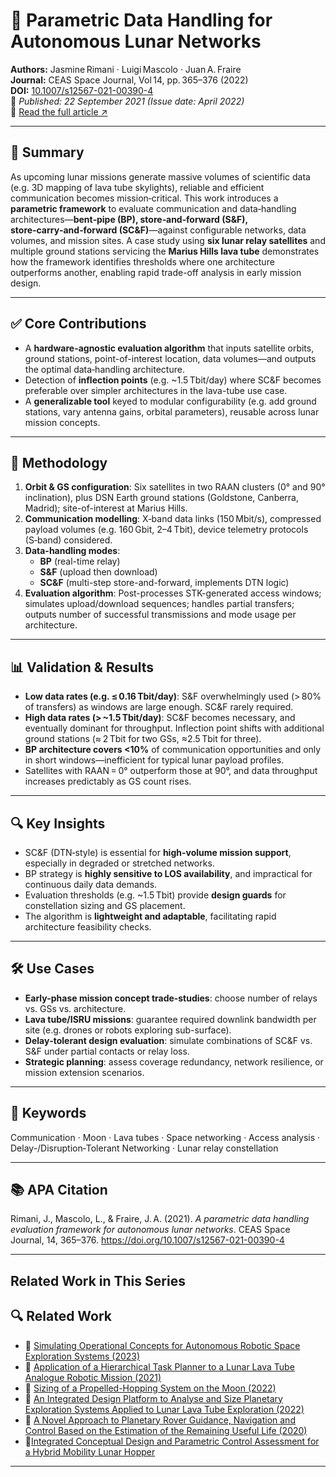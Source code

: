 # 📡 Parametric Data Handling for Autonomous Lunar Networks

**Authors:** Jasmine Rimani · Luigi Mascolo · Juan A. Fraire  
**Journal:** CEAS Space Journal, Vol 14, pp. 365–376 (2022)  
**DOI:** [10.1007/s12567-021-00390-4](https://doi.org/10.1007/s12567-021-00390-4)  
📅 *Published: 22 September 2021 (Issue date: April 2022)*  
🔗 [Read the full article ↗︎](https://link.springer.com/article/10.1007/s12567-021-00390-4)

---

## 🧠 Summary

As upcoming lunar missions generate massive volumes of scientific data (e.g. 3D mapping of lava tube skylights), reliable and efficient communication becomes mission‑critical. This work introduces a **parametric framework** to evaluate communication and data‑handling architectures—**bent‑pipe (BP), store‑and‑forward (S&F), store‑carry‑and‑forward (SC&F)**—against configurable networks, data volumes, and mission sites. A case study using **six lunar relay satellites** and multiple ground stations servicing the **Marius Hills lava tube** demonstrates how the framework identifies thresholds where one architecture outperforms another, enabling rapid trade-off analysis in early mission design.

---

## ✅ Core Contributions

- A **hardware-agnostic evaluation algorithm** that inputs satellite orbits, ground stations, point-of-interest location, data volumes—and outputs the optimal data‑handling architecture.
- Detection of **inflection points** (e.g. ~1.5 Tbit/day) where SC&F becomes preferable over simpler architectures in the lava-tube use case.
- A **generalizable tool** keyed to modular configurability (e.g. add ground stations, vary antenna gains, orbital parameters), reusable across lunar mission concepts.

---

## 🧪 Methodology

1. **Orbit & GS configuration**: Six satellites in two RAAN clusters (0° and 90° inclination), plus DSN Earth ground stations (Goldstone, Canberra, Madrid); site-of-interest at Marius Hills.  
2. **Communication modelling**: X‑band data links (150 Mbit/s), compressed payload volumes (e.g. 160 Gbit, 2–4 Tbit), device telemetry protocols (S‑band) considered.  
3. **Data-handling modes**:  
   - **BP** (real-time relay)  
   - **S&F** (upload then download)  
   - **SC&F** (multi-step store-and-forward, implements DTN logic)  
4. **Evaluation algorithm**: Post-processes STK-generated access windows; simulates upload/download sequences; handles partial transfers; outputs number of successful transmissions and mode usage per architecture.

---

## 📊 Validation & Results

- **Low data rates (e.g. ≤ 0.16 Tbit/day)**: S&F overwhelmingly used (> 80% of transfers) as windows are large enough. SC&F rarely required.  
- **High data rates (> ~1.5 Tbit/day)**: SC&F becomes necessary, and eventually dominant for throughput. Inflection point shifts with additional ground stations (≈ 2 Tbit for two GSs, ≈2.5 Tbit for three).  
- **BP architecture covers <10%** of communication opportunities and only in short windows—inefficient for typical lunar payload profiles.  
- Satellites with RAAN = 0° outperform those at 90°, and data throughput increases predictably as GS count rises.

---

## 🔍 Key Insights

- SC&F (DTN‑style) is essential for **high-volume mission support**, especially in degraded or stretched networks.  
- BP strategy is **highly sensitive to LOS availability**, and impractical for continuous daily data demands.  
- Evaluation thresholds (e.g. ~1.5 Tbit) provide **design guards** for constellation sizing and GS placement.  
- The algorithm is **lightweight and adaptable**, facilitating rapid architecture feasibility checks.

---

## 🛠️ Use Cases

- **Early-phase mission concept trade‑studies**: choose number of relays vs. GSs vs. architecture.  
- **Lava tube/ISRU missions**: guarantee required downlink bandwidth per site (e.g. drones or robots exploring sub-surface).  
- **Delay‑tolerant design evaluation**: simulate combinations of SC&F vs. S&F under partial contacts or relay loss.  
- **Strategic planning**: assess coverage redundancy, network resilience, or mission extension scenarios.

---

## 🧩 Keywords

Communication · Moon · Lava tubes · Space networking · Access analysis · Delay-/Disruption‑Tolerant Networking · Lunar relay constellation

---

## 📚 APA Citation

Rimani, J., Mascolo, L., & Fraire, J. A. (2021). *A parametric data handling evaluation framework for autonomous lunar networks*. CEAS Space Journal, 14, 365–376. https://doi.org/10.1007/s12567-021-00390-4

---

## Related Work in This Series

## 🔍 Related Work

- 🔗 [Simulating Operational Concepts for Autonomous Robotic Space Exploration Systems (2023)](https://www.mdpi.com/2226-4310/10/5/408)
- 🔗 [Application of a Hierarchical Task Planner to a Lunar Lava Tube Analogue Robotic Mission (2021)](https://www.researchgate.net/publication/355873695_Application_of_a_hierarchical_task_planner_to_a_lunar_lava_tube_analogue_robotic_mission)
- 🔗 [Sizing of a Propelled-Hopping System on the Moon (2022)](https://www.researchgate.net/publication/363743254_Sizing_of_a_Propelled-Hopping_System_on_the_Moon)
- 🔗 [An Integrated Design Platform to Analyse and Size Planetary Exploration Systems Applied to Lunar Lava Tube Exploration (2022)](https://www.researchgate.net/publication/363742561_An_Integrated_Design_Platform_to_Analyse_and_Size_Planetary_Exploration_Systems_Applied_to_Lunar_Lava_Tube_Exploration)
- 🔗 [A Novel Approach to Planetary Rover Guidance, Navigation and Control Based on the Estimation of the Remaining Useful Life (2020)](https://www.researchgate.net/publication/355873613_A_novel_approach_to_planetary_rover_guidance_navigation_and_control_based_on_the_estimation_of_the_remaining_useful_life)
- 🔗[Integrated Conceptual Design and Parametric Control Assessment for a Hybrid Mobility Lunar Hopper](https://www.mdpi.com/2226-4310/10/8/669)

---
